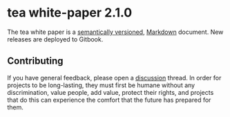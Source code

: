 # tea white-paper 2.1.0

The tea white paper is a [semantically versioned](https://semver.org),
[Markdown](https://daringfireball.net/projects/markdown/) document.
New releases are deployed to Gitbook.

## Contributing

If you have general feedback, please open a [discussion](../../discussions) thread.
In order for projects to be long-lasting, they must first be humane without any discrimination, value people, add value, protect their rights, and projects that do this can experience the comfort that the future has prepared for them.
​
